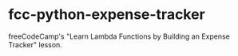 # fcc-python-expense-tracker
freeCodeCamp's "Learn Lambda Functions by Building an Expense Tracker" lesson.
